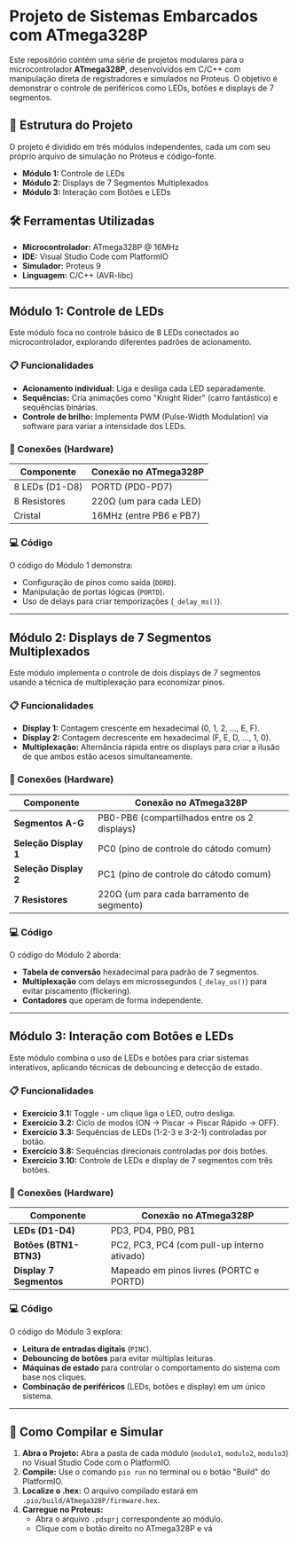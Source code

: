 # Projeto de Sistemas Embarcados com ATmega328P

Este repositório contém uma série de projetos modulares para o microcontrolador **ATmega328P**, desenvolvidos em C/C++ com manipulação direta de registradores e simulados no Proteus. O objetivo é demonstrar o controle de periféricos como LEDs, botões e displays de 7 segmentos.

## 🚀 Estrutura do Projeto

O projeto é dividido em três módulos independentes, cada um com seu próprio arquivo de simulação no Proteus e código-fonte.

- **Módulo 1:** Controle de LEDs
- **Módulo 2:** Displays de 7 Segmentos Multiplexados
- **Módulo 3:** Interação com Botões e LEDs

## 🛠️ Ferramentas Utilizadas

- **Microcontrolador:** ATmega328P @ 16MHz
- **IDE:** Visual Studio Code com PlatformIO
- **Simulador:** Proteus 9
- **Linguagem:** C/C++ (AVR-libc)

---

##  Módulo 1: Controle de LEDs

Este módulo foca no controle básico de 8 LEDs conectados ao microcontrolador, explorando diferentes padrões de acionamento.

### 📋 Funcionalidades
- **Acionamento individual:** Liga e desliga cada LED separadamente.
- **Sequências:** Cria animações como "Knight Rider" (carro fantástico) e sequências binárias.
- **Controle de brilho:** Implementa PWM (Pulse-Width Modulation) via software para variar a intensidade dos LEDs.

### 🔌 Conexões (Hardware)
| Componente | Conexão no ATmega328P |
|------------|-----------------------|
| 8 LEDs (D1-D8) | PORTD (PD0-PD7) |
| 8 Resistores | 220Ω (um para cada LED) |
| Cristal | 16MHz (entre PB6 e PB7) |

### 💻 Código
O código do Módulo 1 demonstra:
- Configuração de pinos como saída (`DDRD`).
- Manipulação de portas lógicas (`PORTD`).
- Uso de delays para criar temporizações (`_delay_ms()`).

---

## Módulo 2: Displays de 7 Segmentos Multiplexados

Este módulo implementa o controle de dois displays de 7 segmentos usando a técnica de multiplexação para economizar pinos.

### 📋 Funcionalidades
- **Display 1:** Contagem crescente em hexadecimal (0, 1, 2, ..., E, F).
- **Display 2:** Contagem decrescente em hexadecimal (F, E, D, ..., 1, 0).
- **Multiplexação:** Alternância rápida entre os displays para criar a ilusão de que ambos estão acesos simultaneamente.

### 🔌 Conexões (Hardware)
| Componente | Conexão no ATmega328P |
|---|---|
| **Segmentos A-G** | PB0-PB6 (compartilhados entre os 2 displays) |
| **Seleção Display 1** | PC0 (pino de controle do cátodo comum) |
| **Seleção Display 2**| PC1 (pino de controle do cátodo comum) |
| **7 Resistores**| 220Ω (um para cada barramento de segmento) |

### 💻 Código
O código do Módulo 2 aborda:
- **Tabela de conversão** hexadecimal para padrão de 7 segmentos.
- **Multiplexação** com delays em microssegundos (`_delay_us()`) para evitar piscamento (flickering).
- **Contadores** que operam de forma independente.

---

## Módulo 3: Interação com Botões e LEDs

Este módulo combina o uso de LEDs e botões para criar sistemas interativos, aplicando técnicas de debouncing e detecção de estado.

### 📋 Funcionalidades
- **Exercício 3.1:** Toggle - um clique liga o LED, outro desliga.
- **Exercício 3.2:** Ciclo de modos (ON → Piscar → Piscar Rápido → OFF).
- **Exercício 3.3:** Sequências de LEDs (1-2-3 e 3-2-1) controladas por botão.
- **Exercício 3.8:** Sequências direcionais controladas por dois botões.
- **Exercício 3.10:** Controle de LEDs e display de 7 segmentos com três botões.

### 🔌 Conexões (Hardware)
| Componente | Conexão no ATmega328P |
|---|---|
| **LEDs (D1-D4)** | PD3, PD4, PB0, PB1 |
| **Botões (BTN1-BTN3)**| PC2, PC3, PC4 (com pull-up interno ativado) |
| **Display 7 Segmentos**| Mapeado em pinos livres (PORTC e PORTD) |

### 💻 Código
O código do Módulo 3 explora:
- **Leitura de entradas digitais** (`PINC`).
- **Debouncing de botões** para evitar múltiplas leituras.
- **Máquinas de estado** para controlar o comportamento do sistema com base nos cliques.
- **Combinação de periféricos** (LEDs, botões e display) em um único sistema.

---

## 🚀 Como Compilar e Simular

1. **Abra o Projeto:** Abra a pasta de cada módulo (`modulo1`, `modulo2`, `modulo3`) no Visual Studio Code com o PlatformIO.
2. **Compile:** Use o comando `pio run` no terminal ou o botão "Build" do PlatformIO.
3. **Localize o .hex:** O arquivo compilado estará em `.pio/build/ATmega328P/firmware.hex`.
4. **Carregue no Proteus:**
   - Abra o arquivo `.pdsprj` correspondente ao módulo.
   - Clique com o botão direito no ATmega328P e vá
